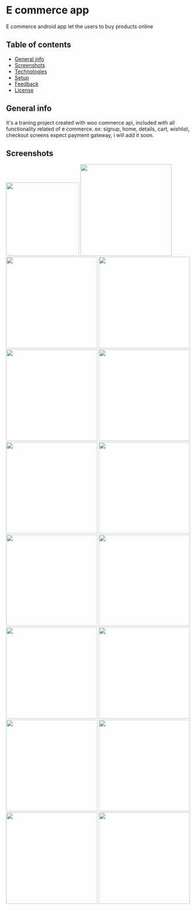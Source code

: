 # E commerce app

E commerce android app let the users to buy products online

## Table of contents
* [General info](#general-info)
* [Screenshots](#screenshots)
* [Technologies](#technologies)
* [Setup](#setup)
* [Feedback](#feedback)
* [License](#license)

## General info

it's a traning project created with woo commerce api, included with all functionality related of e commerce.
ex: signup, home, details, cart, wishlist, checkout screens expect payment gateway, i will add it soon.

## Screenshots

<img src="images/1-home-grid.jpg" width="200" > <img src="images/2-home-list.jpg" width="250" >
<img src="images/3-details.jpg" width="250" >
<img src="images/4-zoom.jpg" width="250" >
<img src="images/5-more-details.jpg" width="250" >
<img src="images/6-wishlist.jpg" width="250" >
<img src="images/7-cart.jpg" width="250" >
<img src="images/8-checkout-shipping.jpg" width="250" >
<img src="images/9-checkout-payment.jpg" width="250" >
<img src="images/10-checkout-review.jpg" width="250" >
<img src="images/11-review_scroll.jpg" width="250" >
<img src="images/12-finish.jpg" width="250" >
<img src="images/13-menu.jpg" width="250" >
<img src="images/14-signup.jpg" width="250" >
<img src="images/15-empty_wishlist.jpg" width="250" >
<img src="images/16-empty-cart.jpg" width="250" >



